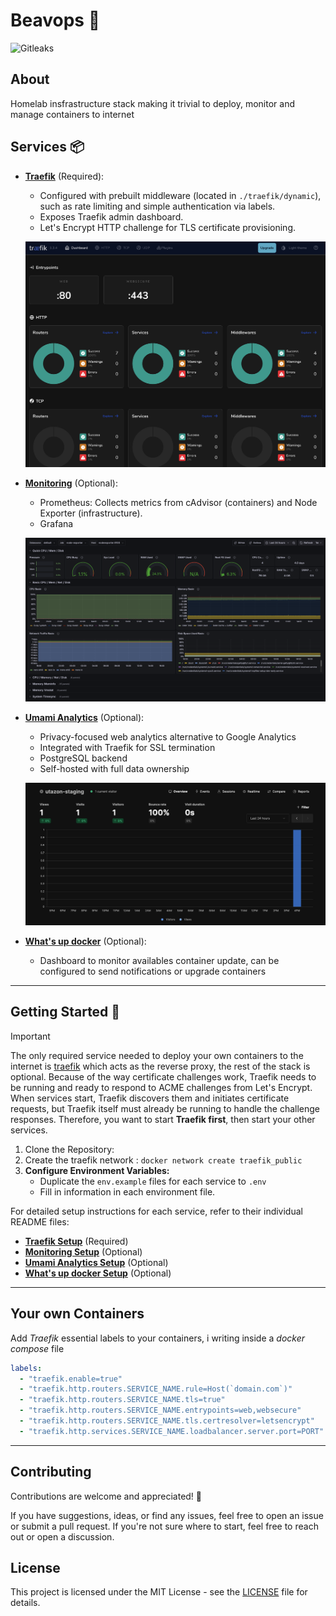 # Beavops 🦫

![Gitleaks](https://github.com/dirdr/homelab_config/actions/workflows/gitleaks.yaml/badge.svg)

## About

Homelab insfrastructure stack making it trivial to deploy, monitor and manage containers to internet

## Services 📦

- **[Traefik](./traefik/README.md)** (Required):
  - Configured with prebuilt middleware (located in `./traefik/dynamic`), such as rate limiting and simple authentication via labels.
  - Exposes Traefik admin dashboard.
  - Let's Encrypt HTTP challenge for TLS certificate provisioning.

  ![dashboard](./dashboard.png)

- **[Monitoring](./monitoring/README.md)** (Optional):
  - Prometheus: Collects metrics from cAdvisor (containers) and Node Exporter (infrastructure).
  - Grafana

  ![grafana](./grafana.png)

- **[Umami Analytics](./umami/README.md)** (Optional):
  - Privacy-focused web analytics alternative to Google Analytics
  - Integrated with Traefik for SSL termination
  - PostgreSQL backend
  - Self-hosted with full data ownership

  ![umami](./umami.png)

- **[What's up docker](./wud/README.md)** (Optional):
  - Dashboard to monitor availables container update, can be configured to send notifications or upgrade containers

---

## Getting Started 🚀

> [!important]
> The only required service needed to deploy your own containers to the internet is [traefik](./traefik) which acts as the reverse proxy, the rest of the stack is optional.
> Because of the way certificate challenges work, Traefik needs to be running and ready to respond to ACME challenges from Let's Encrypt. When services start, Traefik discovers them and initiates certificate requests, but Traefik itself must already be running to handle the challenge responses. Therefore, you want to start **Traefik first**, then start your other services.

1. Clone the Repository:
2. Create the traefik network : `docker network create traefik_public`
3. **Configure Environment Variables:**
   - Duplicate the `env.example` files for each service to `.env`
   - Fill in information in each environment file.

For detailed setup instructions for each service, refer to their individual README files:

- **[Traefik Setup](./traefik/README.md)** (Required)
- **[Monitoring Setup](./monitoring/README.md)** (Optional)
- **[Umami Analytics Setup](./umami/README.md)** (Optional)
- **[What's up docker Setup](./wud/README.md)** (Optional)

---

## Your own Containers

Add _Traefik_ essential labels to your containers, i writing inside a _docker compose_ file

```yaml
labels:
  - "traefik.enable=true"
  - "traefik.http.routers.SERVICE_NAME.rule=Host(`domain.com`)"
  - "traefik.http.routers.SERVICE_NAME.tls=true"
  - "traefik.http.routers.SERVICE_NAME.entrypoints=web,websecure"
  - "traefik.http.routers.SERVICE_NAME.tls.certresolver=letsencrypt"
  - "traefik.http.services.SERVICE_NAME.loadbalancer.server.port=PORT"
```

---

## Contributing

Contributions are welcome and appreciated! 🎉

If you have suggestions, ideas, or find any issues, feel free to open an issue or submit a pull request.
If you're not sure where to start, feel free to reach out or open a discussion.

## License

This project is licensed under the MIT License - see the [LICENSE](LICENSE) file for details.
